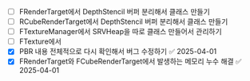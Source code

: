  - [ ] FRenderTarget에서 DepthStencil 버퍼 분리해서 클래스 만들기
 - [ ] RCubeRenderTarget에서 DepthStencil 버퍼 분리해서 클래스 만들기
 - [ ] FTextureManager에서 SRVHeap을 따로 클래스 만들어서 관리하기
 - [ ] FTexture에서
- [x] PBR 내용 전체적으로 다시 확인해서 버그 수정하기 ✅ 2025-04-01
- [x] FRenderTarget와 FCubeRenderTarget에서 발생하는 메모리 누수 해결 ✅ 2025-04-01